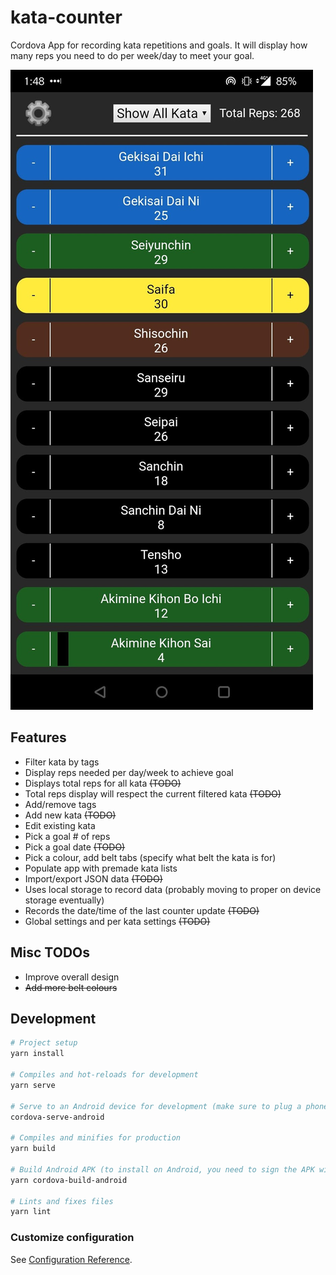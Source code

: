 # kata-counter

Cordova App for recording kata repetitions and goals. It will display how many reps you need to do per week/day to meet your goal.

![Screenshot of the app](./screenshot.jpg)

## Features

- Filter kata by tags
- Display reps needed per day/week to achieve goal
- Displays total reps for all kata ~~(TODO)~~
- Total reps display will respect the current filtered kata ~~(TODO)~~
- Add/remove tags
- Add new kata ~~(TODO)~~
- Edit existing kata
- Pick a goal # of reps
- Pick a goal date ~~(TODO)~~
- Pick a colour, add belt tabs (specify what belt the kata is for)
- Populate app with premade kata lists
- Import/export JSON data ~~(TODO)~~
- Uses local storage to record data (probably moving to proper on device storage eventually)
- Records the date/time of the last counter update ~~(TODO)~~
- Global settings and per kata settings ~~(TODO)~~

## Misc TODOs

- Improve overall design
- ~~Add more belt colours~~

## Development

```bash
# Project setup
yarn install

# Compiles and hot-reloads for development
yarn serve

# Serve to an Android device for development (make sure to plug a phone in)
cordova-serve-android

# Compiles and minifies for production
yarn build

# Build Android APK (to install on Android, you need to sign the APK with Android Studio)
yarn cordova-build-android

# Lints and fixes files
yarn lint
```

### Customize configuration

See [Configuration Reference](https://cli.vuejs.org/config/).
